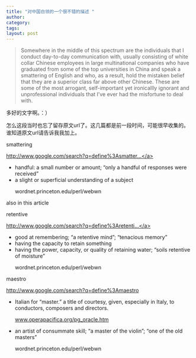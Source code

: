```yaml
---
title: "对中国白领的一个很不错的描述 "
author:
category: 
tags: 
layout: post
---
```

<blockquote>

Somewhere in the middle of this spectrum are the individuals that I conduct day-to-day communication with, usually consisting of white collar Chinese employees in large multinational companies who have graduated from some of the top universities in China and speak a smattering of English and who, as a result, hold the mistaken belief that they are a superior class far above other Chinese. These are some of the most arrogant, self-important yet ironicallly ignorant and unprofessional individuals that I’ve ever had the misfortune to deal with.

</blockquote>

多好的文字啊。：）

怎么这段当时也忘了留存原文url了。这几篇都是前一段时间，可能很早收集的。谁知道原文url请告诉我我加上。

smattering

<a href="http://www.google.com/search?q=define%3Asmattering">http://www.google.com/search?q=define%3Asmatter...</a>

<ul>

<li>handful: a small number or amount; “only a handful of responses were received”</li>

<li>a slight or superficial understanding of a subject

wordnet.princeton.edu/perl/webwn</li>

</ul>

also in this article

retentive

<a href="http://www.google.com/search?q=define%3Aretentive">http://www.google.com/search?q=define%3Aretenti...</a>

<ul>

<li>good at remembering; “a retentive mind”; “tenacious memory”</li>

<li>having the capacity to retain something</li>

<li>having the power, capacity, or quality of retaining water; “soils retentive of moisture”

wordnet.princeton.edu/perl/webwn</li>

</ul>

maestro

<a href="http://www.google.com/search?q=define%3Amaestro">http://www.google.com/search?q=define%3Amaestro</a>

<ul>

<li>Italian for “master.” a title of courtesy, given, especially in Italy, to conductors, composers and directors.

www.operapacifica.org/pg_oracle.htm</li>

<li>an artist of consummate skill; “a master of the violin”; “one of the old masters”

wordnet.princeton.edu/perl/webwn</li>

</ul>


